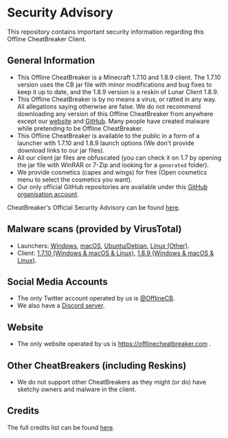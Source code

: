 # Security Advisory
This repository contains important security information regarding this Offline CheatBreaker Client.

## General Information
* This Offline CheatBreaker is a Minecraft 1.7.10 and 1.8.9 client. The 1.7.10 version uses the CB jar file with minor modifications and bug fixes to keep it up to date, and the 1.8.9 version is a reskin of Lunar Client 1.8.9.
* This Offline CheatBreaker is by no means a virus, or ratted in any way. All allegations saying otherwise are false. We do not recommend downloading any version of this Offline CheatBreaker from anywhere except our [website](https://offlinecheatbreaker.com) and [GitHub](https://github.com/Offline-Cheatbreaker/Client). Many people have created malware while pretending to be Offline CheatBreaker.
* This Offline CheatBreaker is available to the public in a form of a launcher with 1.7.10 and 1.8.9 launch options (We don't provide download links to our jar files).
* All our client jar files are obfuscated (you can check it on 1.7 by opening the jar file with WinRAR or 7-Zip and looking for a `generated` folder).
* We provide cosmetics (capes and wings) for free (Open cosmetics menu to select the cosmetics you want).
* Our only official GitHub repositories are available under this [GitHub organisation account](https://github.com/Offline-Cheatbreaker).

CheatBreaker's Official Security Advisory can be found [here](https://github.com/CheatBreaker/Security-Advisory).

## Malware scans (provided by VirusTotal)
* Launchers:
[Windows](https://www.virustotal.com/gui/file/3829040dd04dba5307ea8830e36589203fac87acde885967720fc425871c3022),
[macOS](https://www.virustotal.com/gui/file/e7c19786ad132891acdee621825caf3e6385c9ba015037cf333ad1a47aeaaa45),
[Ubuntu/Debian](https://www.virustotal.com/gui/file/779baf848ac6919e0dcb64fac854b9f0697426806af9d52c019f2a2e7b80e72b),
[Linux (Other)](https://www.virustotal.com/gui/file/f94e8b99439fb35f132f7598cdf1c0c9221cad3234be6fbfd1ac805c765c394c).
* Client:
[1.7.10 (Windows & macOS & Linux)](https://www.virustotal.com/gui/file/c9a97005da7a20d14f84be9265bea13fb12d1cd156cd08b838fec6cf704b8e7f),
[1.8.9 (Windows & macOS & Linux)](https://www.virustotal.com/gui/file/debd18e3df06177af65d4773652684d17587598176278445e66437860f6a23a8).

## Social Media Accounts
* The only Twitter account operated by us is [@OfflineCB](https://twitter.com/OfflineCB).
* We also have a [Discord server](https://discord.offlinecheatbreaker.com).

## Website
* The only website operated by us is https://offlinecheatbreaker.com .

## Other CheatBreakers (including Reskins)
* We do not support other CheatBreakers as they might (or do) have sketchy owners and malware in the client.

## Credits
The full credits list can be found [here](https://github.com/Offline-CheatBreaker/Client/blob/master/Credits.md).
